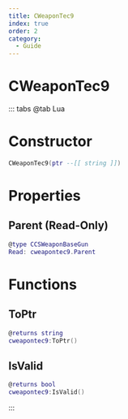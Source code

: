 ```yaml
---
title: CWeaponTec9
index: true
order: 2
category:
  - Guide
---
```


# CWeaponTec9

::: tabs
@tab Lua
# Constructor
```lua
CWeaponTec9(ptr --[[ string ]])
```
# Properties
## Parent (Read-Only)
```lua
@type CCSWeaponBaseGun
Read: cweapontec9.Parent
```
# Functions
## ToPtr
```lua
@returns string
cweapontec9:ToPtr()
```
## IsValid
```lua
@returns bool
cweapontec9:IsValid()
```

:::
